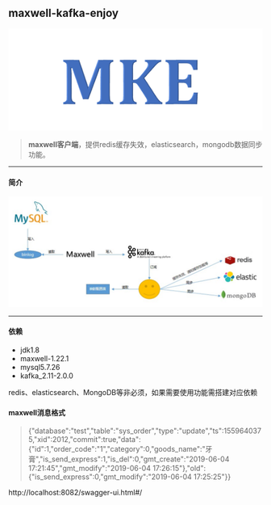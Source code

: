 ## maxwell-kafka-enjoy

![Image text](./docs/img/logo.jpg)

> **maxwell客户端**，提供redis缓存失效，elasticsearch，mongodb数据同步功能。
---
#### 简介

![Image text](./docs/img/maxwell_enjoy.jpg)

---

#### 依赖
* jdk1.8
* maxwell-1.22.1
* mysql5.7.26
* kafka_2.11-2.0.0

redis、elasticsearch、MongoDB等非必须，如果需要使用功能需搭建对应依赖


#### maxwell消息格式
>{"database":"test","table":"sys_order","type":"update","ts":1559640375,"xid":2012,"commit":true,"data":{"id":1,"order_code":"1","category":0,"goods_name":"牙膏","is_send_express":1,"is_del":0,"gmt_create":"2019-06-04 17:21:45","gmt_modify":"2019-06-04 17:26:15"},"old":{"is_send_express":0,"gmt_modify":"2019-06-04 17:25:25"}}

http://localhost:8082/swagger-ui.html#/